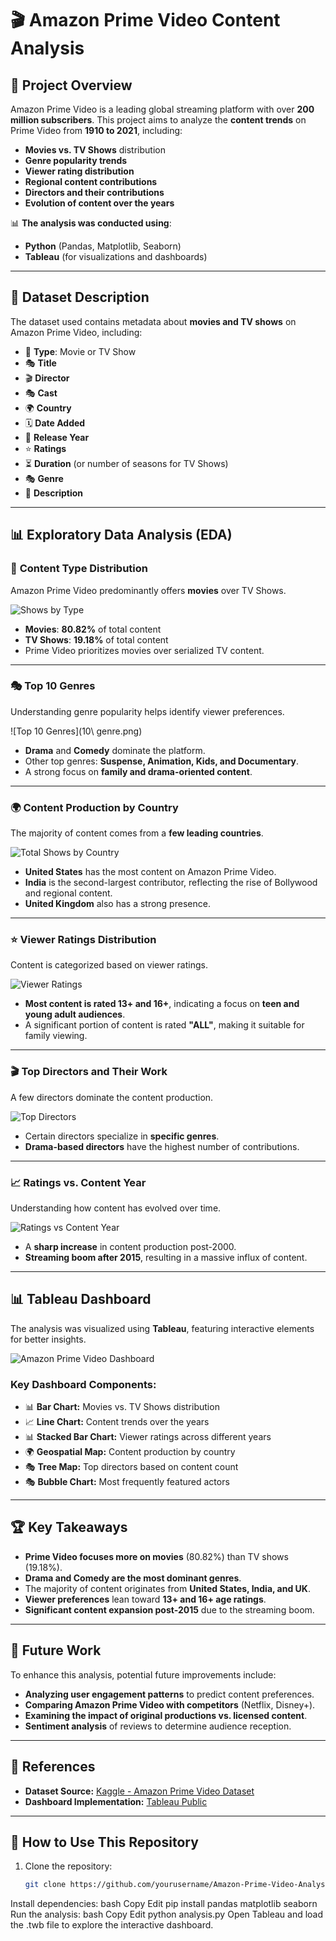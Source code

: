 
# 🎬 Amazon Prime Video Content Analysis

## 📌 Project Overview
Amazon Prime Video is a leading global streaming platform with over **200 million subscribers**. This project aims to analyze the **content trends** on Prime Video from **1910 to 2021**, including:
- **Movies vs. TV Shows** distribution
- **Genre popularity trends**
- **Viewer rating distribution**
- **Regional content contributions**
- **Directors and their contributions**
- **Evolution of content over the years**

📊 **The analysis was conducted using**:
- **Python** (Pandas, Matplotlib, Seaborn)
- **Tableau** (for visualizations and dashboards)

---

## 📂 Dataset Description
The dataset used contains metadata about **movies and TV shows** on Amazon Prime Video, including:
- 🎥 **Type**: Movie or TV Show
- 🎭 **Title**
- 🎬 **Director**
- 🎭 **Cast**
- 🌍 **Country**
- 🗓 **Date Added**
- 📅 **Release Year**
- ⭐ **Ratings**
- ⏳ **Duration** (or number of seasons for TV Shows)
- 🎭 **Genre**
- 📝 **Description**

---

## 📊 Exploratory Data Analysis (EDA)

### 🎥 **Content Type Distribution**
Amazon Prime Video predominantly offers **movies** over TV Shows.

![Shows by Type](show.png)

- **Movies**: **80.82%** of total content
- **TV Shows**: **19.18%** of total content
- Prime Video prioritizes movies over serialized TV content.

---

### 🎭 **Top 10 Genres**
Understanding genre popularity helps identify viewer preferences.

![Top 10 Genres](10\ genre.png)

- **Drama** and **Comedy** dominate the platform.
- Other top genres: **Suspense, Animation, Kids, and Documentary**.
- A strong focus on **family and drama-oriented content**.

---

### 🌍 **Content Production by Country**
The majority of content comes from a **few leading countries**.

![Total Shows by Country](show_country.png)

- **United States** has the most content on Amazon Prime Video.
- **India** is the second-largest contributor, reflecting the rise of Bollywood and regional content.
- **United Kingdom** also has a strong presence.

---

### ⭐ **Viewer Ratings Distribution**
Content is categorized based on viewer ratings.

![Viewer Ratings](rating.png)

- **Most content is rated 13+ and 16+**, indicating a focus on **teen and young adult audiences**.
- A significant portion of content is rated **"ALL"**, making it suitable for family viewing.

---

### 🎬 **Top Directors and Their Work**
A few directors dominate the content production.

![Top Directors](director.png)

- Certain directors specialize in **specific genres**.
- **Drama-based directors** have the highest number of contributions.

---

### 📈 **Ratings vs. Content Year**
Understanding how content has evolved over time.

![Ratings vs Content Year](ratingsbar.png)

- A **sharp increase** in content production post-2000.
- **Streaming boom after 2015**, resulting in a massive influx of content.

---

## 📊 Tableau Dashboard
The analysis was visualized using **Tableau**, featuring interactive elements for better insights.

![Amazon Prime Video Dashboard](final.png)

### **Key Dashboard Components:**
- 📊 **Bar Chart:** Movies vs. TV Shows distribution
- 📈 **Line Chart:** Content trends over the years
- 📊 **Stacked Bar Chart:** Viewer ratings across different years
- 🌍 **Geospatial Map:** Content production by country
- 🎭 **Tree Map:** Top directors based on content count
- 🎭 **Bubble Chart:** Most frequently featured actors

---

## 🏆 **Key Takeaways**
- **Prime Video focuses more on movies** (80.82%) than TV shows (19.18%).
- **Drama and Comedy are the most dominant genres**.
- The majority of content originates from **United States, India, and UK**.
- **Viewer preferences** lean toward **13+ and 16+ age ratings**.
- **Significant content expansion post-2015** due to the streaming boom.

---

## 🚀 **Future Work**
To enhance this analysis, potential future improvements include:
- **Analyzing user engagement patterns** to predict content preferences.
- **Comparing Amazon Prime Video with competitors** (Netflix, Disney+).
- **Examining the impact of original productions vs. licensed content**.
- **Sentiment analysis** of reviews to determine audience reception.

---

## 📜 **References**
- **Dataset Source:** [Kaggle - Amazon Prime Video Dataset](https://www.kaggle.com)
- **Dashboard Implementation:** [Tableau Public](https://www.tableau.com)

---

## 📌 **How to Use This Repository**
1. Clone the repository:
   ```bash
   git clone https://github.com/yourusername/Amazon-Prime-Video-Analysis.git
Install dependencies:
bash
Copy
Edit
pip install pandas matplotlib seaborn
Run the analysis:
bash
Copy
Edit
python analysis.py
Open Tableau and load the .twb file to explore the interactive dashboard.
